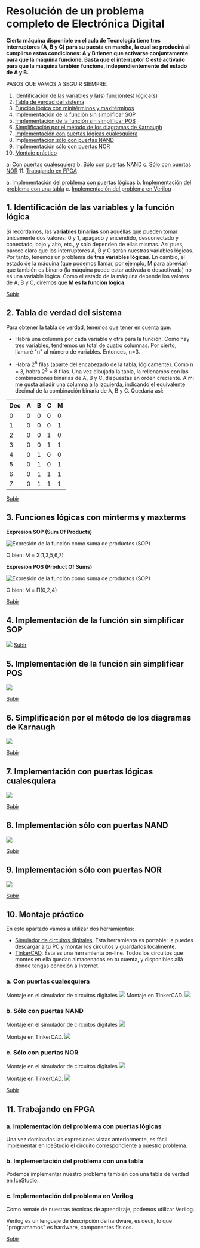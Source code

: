 # Resolución de un problema completo de Electrónica Digital

**Cierta máquina disponible en el aula de Tecnología tiene tres interruptores (A, B y C) para su puesta en marcha, la cual se producirá al cumplirse estas condiciones: A y B tienen que activarse conjuntamente para que la máquina funcione. Basta que el interruptor C esté activado para que la máquina también funcione, independientemente del estado de A y B.**

<a name="top"></a>
PASOS QUE VAMOS A SEGUIR SIEMPRE:
1. [Identificación de las variables y la(s) función(es) lógica(s)](#Punto1)
2. [Tabla de verdad del sistema](#Punto2)
3. [Función lógica con minitérminos y maxitérminos](#Punto3)
4. [Implementación de la función sin simplificar SOP](#Punto4)
5. [Implementación de la función sin simplificar POS](#Punto5)
6. [Simplificación por el método de los diagramas de Karnaugh](#Punto6)
7. [Implementación con puertas lógicas cualesquiera](#Punto7)
8. Imp[lementación sólo con puertas NAND](#Punto8)
9. [Implementación sólo con puertas NOR](#Punto9)
10. [Montaje práctico](#Punto10)


  a. [Con puertas cualesquiera](#Punto10a)
  b. [Sólo con puertas NAND](#Punto10b)
  c. [Sólo con puertas NOR](#Punto10c)
11. [Trabajando en FPGA](#Punto11)


  a. [Implementación del problema con puertas lógicas](#Punto11a)
  b. [Implementación del problema con una tabla](#Punto11b)
  c. [Implementación del problema en Verilog](#Punto11c)

<a name="Punto1"></a>
## 1. Identificación de las variables y la función lógica

Si recordamos, las **variables binarias** son aquéllas que pueden tomar únicamente dos valores: 0 y 1, apagado y encendido, desconectado y conectado, bajo y alto, etc., y sólo dependen de ellas mismas.
Así pues, parece claro que los interruptores A, B y C serán nuestras variables lógicas. Por tanto, tenemos un problema de **tres variables lógicas**.
En cambio, el estado de la máquina (que podemos llamar, por ejemplo, M para abreviar) que también es binario (la máquina puede estar activada o desactivada) no es una variable lógica. Como el estado de la máquina depende los valores de A, B y C, diremos que **M es la función lógica**.

[Subir](#top)

<a name="Punto2"></a>
## 2. Tabla de verdad del sistema

Para obtener la tabla de verdad, tenemos que tener en cuenta que:
- Habrá una columna por cada variable y otra para la función. Como hay tres variables, tendremos un total de cuatro columnas. Por cierto, llamaré "n" al número de variables. Entonces, n=3.

- Habrá 2<sup>n</sup> filas (aparte del encabezado de la tabla, lógicamente). Como n = 3, habrá 2<sup>3</sup> = 8 filas.
Una vez dibujada la tabla, la rellenamos con las combinaciones binarias de A, B y C, dispuestas en orden creciente.
A mí me gusta añadir una columna a la izquierda, indicando el equivalente decimal de la combinación binaria de A, B y C. Quedaría así:

Dec  | A  | B  | C  | M
--|---|---|---|--
0 | 0  | 0  | 0  | 0
1  | 0  | 0  | 0  | 1
2  | 0  | 0  | 1  | 0
3  | 0  | 0  | 1  | 1
4  | 0  | 1  | 0  | 0
5  | 0  | 1  | 0  | 1
6  | 0  | 1  | 1  | 1
7  | 0  | 1  | 1  | 1


[Subir](#top)

<a name="Punto3"></a>
## 3. Funciones lógicas con minterms y maxterms

**Expresión SOP (Sum Of Products)**



![Expresión de la función como suma de productos (SOP)](SOP1.jpg)

O bien: M = Σ(1,3,5,6,7)


**Expresión POS (Product Of Sums)**

![Expresión de la función como suma de productos (SOP)](POS1.jpg)

O bien: M = Π(0,2,4)


[Subir](#top)

<a name="Punto4"></a>
## 4. Implementación de la función sin simplificar SOP
![](SOP2.png)
[Subir](#top)

<a name="Punto5"></a>

## 5. Implementación de la función sin simplificar POS

![](POS2.png)

[Subir](#top)

<a name="Punto6"></a>
## 6. Simplificación por el método de los diagramas de Karnaugh
![](Karnaugh01.png)


[Subir](#top)

<a name="Punto7"></a>
## 7. Implementación con puertas lógicas cualesquiera
![](PuertasCualesquiera.png)


[Subir](#top)

<a name="Punto8"></a>
## 8. Implementación sólo con puertas NAND
![](SoloNAND.png)




[Subir](#top)

<a name="Punto9"></a>
## 9. Implementación sólo con puertas NOR
![](SoloNOR.png)


[Subir](#top)

<a name="Punto10"></a>


## 10. Montaje práctico

En este apartado vamos a utilizar dos herramientas:
- [Simulador de circuitos digitales](https://mega.nz/#!zEMEUChA!100b1kDn7GI930JEeH__Y3JHLRVv-yUO9_sGDQHCiOY). Esta herramienta es portable: la puedes descargar a tu PC y montar los circuitos y guardarlos localmente.
- [TinkerCAD](https://www.tinkercad.com). Ésta es una herramienta on-line. Todos los circuitos que montes en ella quedan almacenados en tu cuenta, y disponibles allá donde tengas conexión a Internet.

<a name="Punto10a"></a>
  ### a. Con puertas cualesquiera

  Montaje en el simulador de circuitos digitales
![](10asim.png)
  Montaje en TinkerCAD.
  ![](10atink.png)


<a name="Punto10b"></a>
  ### b. Sólo con puertas NAND

  Montaje en el simulador de circuitos digitales
  ![](10bsim.png)

  Montaje en TinkerCAD.
  ![](10btink.png)

<a name="Punto10c"></a>
  ### c. Sólo con puertas NOR

  Montaje en el simulador de circuitos digitales
  ![](10csim.png)

  Montaje en TinkerCAD.
  ![](10ctink.png)

[Subir](#top)

<a name="Punto11"></a>


## 11. Trabajando en FPGA

<a name="Punto11a"></a>
  ### a. Implementación del problema con puertas lógicas

  Una vez dominadas las expresiones vistas anteriormente, es fácil implementar en IceStudio el circuito correspondiente a nuestro problema.

<a name="Punto11b"></a>
  ### b. Implementación del problema con una tabla

  Podemos implementar nuestro problema también con una tabla de verdad en IceStudio.

<a name="Punto11c"></a>
  ### c. Implementación del problema en Verilog

  Como remate de nuestras técnicas de aprendizaje, podemos utilizar Verilog.

  Verilog es un lenguaje de descripción de hardware, es decir, lo que "programamos" es hardware, componentes físicos.

  [Subir](#top)
